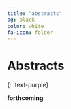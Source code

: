 ```yaml
---
title: "abstracts"
bg: black
color: white
fa-icon: folder
---
```


# Abstracts
{: .text-purple}

**forthcoming**
